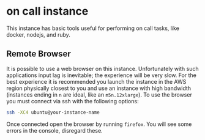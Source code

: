 # on call instance

This instance has basic tools useful for performing on call tasks, like docker, nodejs, and ruby.

## Remote Browser

It is possible to use a web browser on this instance. Unfortunately with such applications input lag is inevitable; the experience will be very slow. For the best experience it is recommended you launch the instance in the AWS region physically closest to you and use an instance with high bandwidth (instances ending in `n` are ideal, like an `m5n.12xlarge`). To use the browser you must connect via ssh with the following options:

```bash
ssh -XC4 ubuntu@your-instance-name
```

Once connected open the browser by running `firefox`. You will see some errors in the console, disregard these.

